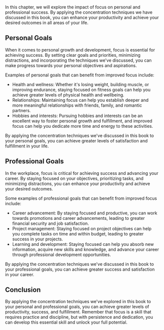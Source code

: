 
In this chapter, we will explore the impact of focus on personal and professional success. By applying the concentration techniques we have discussed in this book, you can enhance your productivity and achieve your desired outcomes in all areas of your life.

Personal Goals
--------------

When it comes to personal growth and development, focus is essential for achieving success. By setting clear goals and priorities, minimizing distractions, and incorporating the techniques we've discussed, you can make progress towards your personal objectives and aspirations.

Examples of personal goals that can benefit from improved focus include:

* Health and wellness: Whether it's losing weight, building muscle, or improving endurance, staying focused on fitness goals can help you achieve greater levels of physical health and wellbeing.
* Relationships: Maintaining focus can help you establish deeper and more meaningful relationships with friends, family, and romantic partners.
* Hobbies and interests: Pursuing hobbies and interests can be an excellent way to foster personal growth and fulfillment, and improved focus can help you dedicate more time and energy to these activities.

By applying the concentration techniques we've discussed in this book to your personal goals, you can achieve greater levels of satisfaction and fulfillment in your life.

Professional Goals
------------------

In the workplace, focus is critical for achieving success and advancing your career. By staying focused on your objectives, prioritizing tasks, and minimizing distractions, you can enhance your productivity and achieve your desired outcomes.

Some examples of professional goals that can benefit from improved focus include:

* Career advancement: By staying focused and productive, you can work towards promotions and career advancements, leading to greater financial security and job satisfaction.
* Project management: Staying focused on project objectives can help you complete tasks on time and within budget, leading to greater success in your projects.
* Learning and development: Staying focused can help you absorb new information, acquire new skills and knowledge, and advance your career through professional development opportunities.

By applying the concentration techniques we've discussed in this book to your professional goals, you can achieve greater success and satisfaction in your career.

Conclusion
----------

By applying the concentration techniques we've explored in this book to your personal and professional goals, you can achieve greater levels of productivity, success, and fulfillment. Remember that focus is a skill that requires practice and discipline, but with persistence and dedication, you can develop this essential skill and unlock your full potential.
